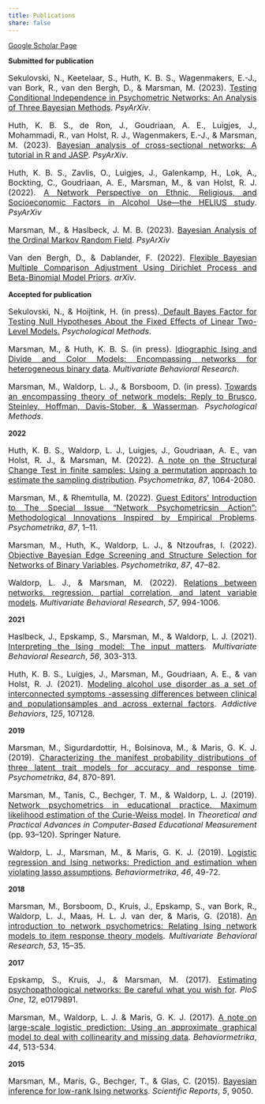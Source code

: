 ```yaml
---
title: Publications
share: false
---
```


[Google Scholar Page](https://scholar.google.com/citations?hl=en&user=dQZr3gcAAAAJ)

**Submitted for publication**
<p style="font-size:medium;text-align:justify">Sekulovski, N., Keetelaar, S., Huth, K. B. S., Wagenmakers, E.-J., van Bork, R., van den Bergh, D., & Marsman, M. (2023). <a href = "https://psyarxiv.com/ch7a2">Testing Conditional Independence in Psychometric Networks: An Analysis of Three Bayesian Methods</a>. <em>PsyArXiv</em>.</p>

<p style="font-size:medium;text-align:justify">Huth, K. B. S., de Ron, J., Goudriaan, A. E., Luigjes, J., Mohammadi, R., van Holst, R. J., Wagenmakers, E.-J., & Marsman, M. (2023). <a href = "https://psyarxiv.com/ub5tc/">Bayesian analysis of cross-sectional networks: A tutorial in R and JASP</a>. <em>PsyArXiv</em>.</p>

<p style="font-size:medium;text-align:justify">Huth, K. B. S., Zavlis, O., Luigjes, J., Galenkamp, H., Lok, A., Bockting, C., Goudriaan, A. E., Marsman, M., & van Holst, R. J. (2022). <a href = "https://psyarxiv.com/e9bgq/">A Network Perspective on Ethnic, Religious, and Socioeconomic Factors in Alcohol Use—the HELIUS study</a>. <em>PsyArXiv</em></p>

<p style="font-size:medium;text-align:justify">Marsman, M., & Haslbeck, J. M. B. (2023). <a href = "https://psyarxiv.com/ukwrf/">Bayesian Analysis of the Ordinal Markov Random Field</a>. <em>PsyArXiv</em></p>

<p style="font-size:medium;text-align:justify">Van den Bergh, D., & Dablander, F. (2022). 
<a href= "https://arxiv.org/abs/2208.07086">Flexible Bayesian Multiple Comparison Adjustment Using Dirichlet Process and Beta-Binomial Model Priors</a>. <em>arXiv</em>.<p>


**Accepted for publication**

<p style="font-size:medium;text-align:justify">Sekulovski, N., & Hoijtink, H. (in press).<a href = "https://github.com/sekulovskin/research-archive-masters-thesis/blob/main/Manuscript/Manuscript.pdf"> Default Bayes Factor for Testing Null Hypotheses About the
Fixed Effects of Linear Two-Level Models.</a> <em>Psychological Methods</em>.</p> 

<p style="font-size:medium;text-align:justify">Marsman, M., & Huth, K. B. S. (in press). <a href = "https://doi.org/10.31234/osf.io/h3ka5">Idiographic Ising and Divide and Color Models: Encompassing networks for heterogeneous binary data</a>. <em>Multivariate Behavioral Research</em>.</p>

<p style="font-size:medium;text-align:justify">Marsman, M., Waldorp, L. J., & Borsboom, D. (in press). <a href = "https://doi.org/10.31234/osf.io/n98qt">Towards an encompassing theory of network models: Reply to Brusco, Steinley, Hoffman, Davis-Stober, & Wasserman</a>. <em>Psychological Methods</em>. </p>


**2022**
<p style="font-size:medium;text-align:justify">Huth, K. B. S., Waldorp, L. J., Luigjes, J., Goudriaan, A. E., van Holst, R. J., & Marsman, M. (2022). <a href = "https://link.springer.com/article/10.1007/s11336-021-09834-6">A note on the Structural Change Test in finite samples: Using a permutation approach to estimate the sampling distribution</a>. <em>Psychometrika</em>, <em>87</em>, 1064-2080.</p>

<p style="font-size:medium;text-align:justify">Marsman, M., & Rhemtulla, M. (2022). <a href = "https://doi.org/10.1007/s11336-022-09861-x">
Guest Editors’ Introduction to The Special Issue “Network Psychometricsin Action”: Methodological Innovations Inspired by Empirical Problems</a>. <em>Psychometrika</em>, <em>87</em>, 1–11.</p>

<p style="font-size:medium;text-align:justify">Marsman, M., Huth, K., Waldorp, L. J., & Ntzoufras, I. (2022). <a href ="https://doi.org/10.1007/s11336-022-09848-8">Objective Bayesian Edge Screening and Structure Selection for Networks of Binary Variables</a>. <em>Psychometrika</em>, <em>87</em>, 47–82.</p> 

<p style="font-size:medium;text-align:justify">Waldorp, L. J., & Marsman, M. (2022). <a href = "https://www.tandfonline.com/doi/full/10.1080/00273171.2021.1938959"> Relations between networks, regression, partial correlation, and latent variable models</a>. <em>Multivariate Behavioral Research</em>, <em>57</em>, 994-1006.</p>


**2021**
<p style="font-size:medium;text-align:justify">Haslbeck, J., Epskamp, S., Marsman, M., & Waldorp, L. J. (2021). <a href = "https://www.tandfonline.com/doi/full/10.1080/00273171.2020.1730150">Interpreting the Ising model: The input matters</a>. <em>Multivariate Behavioral Research</em>, <em>56</em>, 303-313.</p>

<p style="font-size:medium;text-align:justify">Huth, K. B. S., Luigjes, J., Marsman, M., Goudriaan, A. E., & van Holst, R. J. (2021). <a href= "https://doi.org/10.1016/j.addbeh.2021.107128">Modeling alcohol use disorder as a set of interconnected symptoms -assessing differences between clinical and populationsamples and across external factors</a>. <em>Addictive Behaviors</em>, <em>125</em>, 107128. </p>


**2019**
<p style="font-size:medium;text-align:justify">Marsman, M., Sigurdardottir, H., Bolsinova, M., & Maris, G. K. J. (2019). <a href = "https://doi.org/10.1007/s11336-019-09668-3">Characterizing the manifest probability distributions of three latent trait models for accuracy and response time</a>. <em>Psychometrika</em>, <em>84</em>, 870-891.</p>

<p style="font-size:medium;text-align:justify">Marsman, M., Tanis, C., Bechger, T. M., & Waldorp, L. J. (2019). <a href="https://link.springer.com/chapter/10.1007/978-3-030-18480-3_5">
Network psychometrics in educational practice. Maximum likelihood estimation of the Curie-Weiss model</a>. In <em>Theoretical and Practical Advances in Computer-Based Educational Measurement</em> (pp. 93–120). Springer Nature.</p>

<p style="font-size:medium;text-align:justify">Waldorp, L. J., Marsman, M., & Maris, G. K. J. (2019). <a href ="https://doi.org/10.1007/s41237-018-0061-0">Logistic regression and Ising networks: Prediction and estimation when violating lasso assumptions</a>. <em>Behaviormetrika</em>, <em>46</em>, 49-72.</p>


**2018**
<p style="font-size:medium;text-align:justify"> Marsman, M., Borsboom, D., Kruis, J., Epskamp, S., van Bork, R., Waldorp, L. J., Maas, H. L. J. van der,
& Maris, G. (2018). <a href = "https://doi.org/10.1080/00273171.2017.1379379">An introduction to network psychometrics: Relating Ising network models to item response theory models</a>. <em>Multivariate Behavioral Research</em>, <em>53</em>, 15–35.</p>


**2017**
<p style="font-size:medium;text-align:justify">Epskamp, S., Kruis, J., & Marsman, M. (2017). <a href="https://doi.org/10.1371/journal.pone.0179891">Estimating psychopathological networks: Be careful what you wish for</a>. <em>PloS One</em>, <em>12</em>, e0179891.</p>
  
<p style="font-size:medium;text-align:justify">Marsman, M., Waldorp, L. J. & Maris, G. K. J. (2017). <a href="http://dx.doi.org/10.1007/s41237-017-0024-x">A note on large-scale logistic prediction: Using an approximate graphical model to deal with collinearity and missing data</a>. <em>Behaviormetrika</em>, <em>44</em>, 513-534.</p>


**2015**
<p style="font-size:medium;text-align:justify"> Marsman, M., Maris, G., Bechger, T., & Glas, C. (2015). <a href = "https://doi.org/10.1038/srep09050">Bayesian inference for low-rank Ising networks</a>. <em>Scientific Reports</em>, <em>5</em>, 9050.</p>
